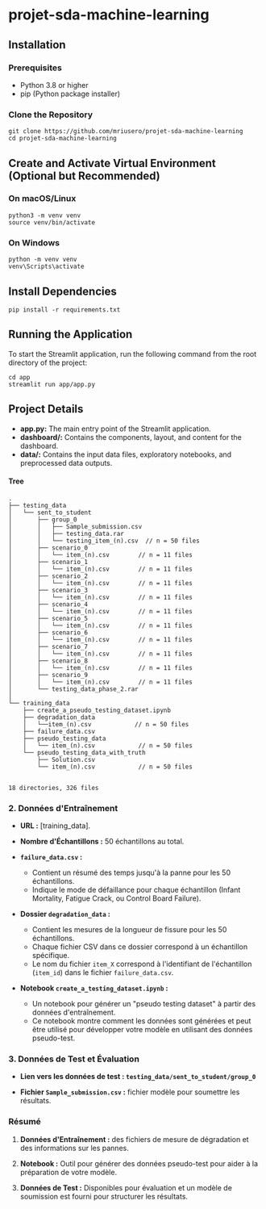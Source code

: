 # projet-sda-machine-learning
## Installation 
### Prerequisites
- Python 3.8 or higher 
- pip (Python package installer)

### Clone the Repository
    git clone https://github.com/mriusero/projet-sda-machine-learning
    cd projet-sda-machine-learning

## Create and Activate Virtual Environment (Optional but Recommended)

### On macOS/Linux
    python3 -m venv venv
    source venv/bin/activate

### On Windows
    python -m venv venv
    venv\Scripts\activate

## Install Dependencies
    pip install -r requirements.txt

## Running the Application
To start the Streamlit application, run the following command from the root directory of the project:
 
    cd app 
    streamlit run app/app.py

## Project Details

- **app.py:** The main entry point of the Streamlit application.
- **dashboard/:** Contains the components, layout, and content for the dashboard.
- **data/:** Contains the input data files, exploratory notebooks, and preprocessed data outputs. 


#### Tree
    .
    ├── testing_data
    │   └── sent_to_student
    │       ├── group_0
    │       │   ├── Sample_submission.csv
    │       │   ├── testing_data.rar
    │       │   └── testing_item_(n).csv  // n = 50 files
    │       ├── scenario_0
    │       │   └── item_(n).csv        // n = 11 files
    │       ├── scenario_1
    │       │   └── item_(n).csv        // n = 11 files
    │       ├── scenario_2
    │       │   └── item_(n).csv        // n = 11 files
    │       ├── scenario_3
    │       │   └── item_(n).csv        // n = 11 files
    │       ├── scenario_4
    │       │   └── item_(n).csv        // n = 11 files
    │       ├── scenario_5
    │       │   └── item_(n).csv        // n = 11 files
    │       ├── scenario_6
    │       │   └── item_(n).csv        // n = 11 files
    │       ├── scenario_7
    │       │   └── item_(n).csv        // n = 11 files
    │       ├── scenario_8
    │       │   └── item_(n).csv        // n = 11 files
    │       ├── scenario_9
    │       │   └── item_(n).csv        // n = 11 files
    │       └── testing_data_phase_2.rar
    │
    └── training_data
        ├── create_a_pseudo_testing_dataset.ipynb
        ├── degradation_data
        │   └──item_(n).csv            // n = 50 files
        ├── failure_data.csv
        ├── pseudo_testing_data
        │   └── item_(n).csv            // n = 50 files
        └── pseudo_testing_data_with_truth
            ├── Solution.csv
            └── item_(n).csv            // n = 50 files


    18 directories, 326 files


### **2. Données d'Entraînement**

- **URL :** [training_data]. 

- **Nombre d'Échantillons :** 50 échantillons au total.
- **`failure_data.csv` :**
  - Contient un résumé des temps jusqu'à la panne pour les 50 échantillons.
  - Indique le mode de défaillance pour chaque échantillon (Infant Mortality, Fatigue Crack, ou Control Board Failure).

- **Dossier `degradation_data` :**
  - Contient les mesures de la longueur de fissure pour les 50 échantillons.
  - Chaque fichier CSV dans ce dossier correspond à un échantillon spécifique.
  - Le nom du fichier `item_X` correspond à l'identifiant de l'échantillon (`item_id`) dans le fichier `failure_data.csv`.


- **Notebook `create_a_testing_dataset.ipynb` :** 
  - Un notebook pour générer un "pseudo testing dataset" à partir des données d'entraînement.
  - Ce notebook montre comment les données sont générées et peut être utilisé pour développer votre modèle en utilisant des données pseudo-test.

### **3. Données de Test et Évaluation**
- **Lien vers les données de test : `testing_data/sent_to_student/group_0`** 
 

- **Fichier `Sample_submission.csv` :**
 fichier modèle pour soumettre les résultats.


### **Résumé**

1. **Données d'Entraînement :** des fichiers de mesure de dégradation et des informations sur les pannes.

2. **Notebook :** Outil pour générer des données pseudo-test pour aider à la préparation de votre modèle.

3. **Données de Test :** Disponibles pour évaluation et un modèle de soumission est fourni pour structurer les résultats.

